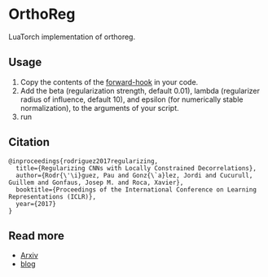 # OrthoReg
LuaTorch implementation of orthoreg.

## Usage
1. Copy the contents of the [forward-hook](https://github.com/prlz77/orthoreg/blob/master/forward-hook.lua) in your code.
2. Add the beta (regularization strength, default 0.01), lambda (regularizer radius of influence, default 10), and epsilon (for numerically stable normalization), to the arguments of your script.
3. run

## Citation
```
@inproceedings{rodriguez2017regularizing,
  title={Regularizing CNNs with Locally Constrained Decorrelations},
  author={Rodr{\'\i}guez, Pau and Gonz{\`a}lez, Jordi and Cucurull, Guillem and Gonfaus, Josep M. and Roca, Xavier},
  booktitle={Proceedings of the International Conference on Learning Representations (ICLR)},
  year={2017}
}
```

## Read more
* [Arxiv](https://arxiv.org/abs/1611.01967v2)
* [blog](https://prlz77.github.io/iclr2017-paper/)
